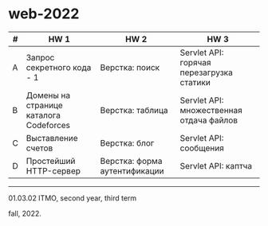 # web-2022

#|HW 1|HW 2|HW 3
---|---|---|---
A|Запрос секретного кода - 1|Верстка: поиск|Servlet API: горячая перезагрузка статики
B|Домены на странице каталога Codeforces|Верстка: таблица|Servlet API: множественная отдача файлов
C|Выставление счетов|Верстка: блог|Servlet API: сообщения
D|Простейший HTTP-сервер|Верстка: форма аутентификации|Servlet API: каптча

------
01.03.02 ITMO, second year, third term

fall, 2022.
